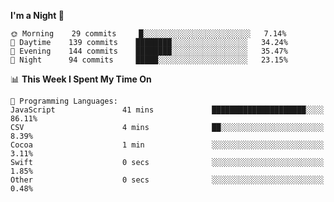 <!--START_SECTION:waka-->
**I'm a Night 🦉** 

```text
🌞 Morning    29 commits     █░░░░░░░░░░░░░░░░░░░░░░░░   7.14% 
🌆 Daytime    139 commits    ████████░░░░░░░░░░░░░░░░░   34.24% 
🌃 Evening    144 commits    ████████░░░░░░░░░░░░░░░░░   35.47% 
🌙 Night      94 commits     █████░░░░░░░░░░░░░░░░░░░░   23.15%

```


📊 **This Week I Spent My Time On** 

```text
💬 Programming Languages: 
JavaScript               41 mins             █████████████████████░░░░   86.11% 
CSV                      4 mins              ██░░░░░░░░░░░░░░░░░░░░░░░   8.39% 
Cocoa                    1 min               ░░░░░░░░░░░░░░░░░░░░░░░░░   3.11% 
Swift                    0 secs              ░░░░░░░░░░░░░░░░░░░░░░░░░   1.85% 
Other                    0 secs              ░░░░░░░░░░░░░░░░░░░░░░░░░   0.48%

```


<!--END_SECTION:waka-->
